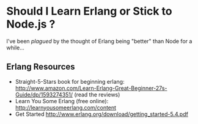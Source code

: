 # Should I Learn Erlang or Stick to Node.js ?

I've been *plagued* by the thought of Erlang being "better" 
than Node for a while...

## Erlang Resources

- Straight-5-Stars book for beginning erlang: http://www.amazon.com/Learn-Erlang-Great-Beginner-27s-Guide/dp/1593274351/ (read the reviews)
- Learn You Some Erlang (free online): http://learnyousomeerlang.com/content
- Get Started http://www.erlang.org/download/getting_started-5.4.pdf